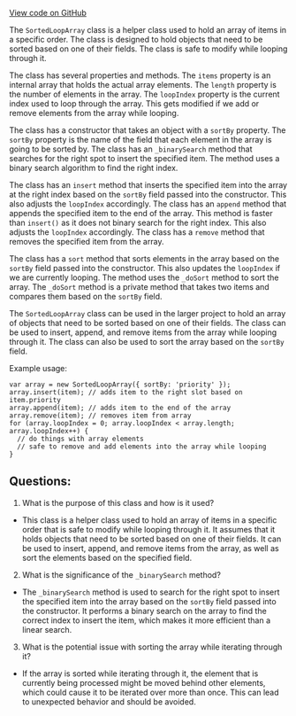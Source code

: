 [View code on GitHub](https://github.com/playcanvas/engine/src/core/sorted-loop-array.js)

The `SortedLoopArray` class is a helper class used to hold an array of items in a specific order. The class is designed to hold objects that need to be sorted based on one of their fields. The class is safe to modify while looping through it. 

The class has several properties and methods. The `items` property is an internal array that holds the actual array elements. The `length` property is the number of elements in the array. The `loopIndex` property is the current index used to loop through the array. This gets modified if we add or remove elements from the array while looping. 

The class has a constructor that takes an object with a `sortBy` property. The `sortBy` property is the name of the field that each element in the array is going to be sorted by. The class has an `_binarySearch` method that searches for the right spot to insert the specified item. The method uses a binary search algorithm to find the right index. 

The class has an `insert` method that inserts the specified item into the array at the right index based on the `sortBy` field passed into the constructor. This also adjusts the `loopIndex` accordingly. The class has an `append` method that appends the specified item to the end of the array. This method is faster than `insert()` as it does not binary search for the right index. This also adjusts the `loopIndex` accordingly. The class has a `remove` method that removes the specified item from the array.

The class has a `sort` method that sorts elements in the array based on the `sortBy` field passed into the constructor. This also updates the `loopIndex` if we are currently looping. The method uses the `_doSort` method to sort the array. The `_doSort` method is a private method that takes two items and compares them based on the `sortBy` field. 

The `SortedLoopArray` class can be used in the larger project to hold an array of objects that need to be sorted based on one of their fields. The class can be used to insert, append, and remove items from the array while looping through it. The class can also be used to sort the array based on the `sortBy` field. 

Example usage:

```
var array = new SortedLoopArray({ sortBy: 'priority' });
array.insert(item); // adds item to the right slot based on item.priority
array.append(item); // adds item to the end of the array
array.remove(item); // removes item from array
for (array.loopIndex = 0; array.loopIndex < array.length; array.loopIndex++) {
  // do things with array elements
  // safe to remove and add elements into the array while looping
}
```
## Questions: 
 1. What is the purpose of this class and how is it used?
- This class is a helper class used to hold an array of items in a specific order that is safe to modify while looping through it. It assumes that it holds objects that need to be sorted based on one of their fields. It can be used to insert, append, and remove items from the array, as well as sort the elements based on the specified field.
2. What is the significance of the `_binarySearch` method?
- The `_binarySearch` method is used to search for the right spot to insert the specified item into the array based on the `sortBy` field passed into the constructor. It performs a binary search on the array to find the correct index to insert the item, which makes it more efficient than a linear search.
3. What is the potential issue with sorting the array while iterating through it?
- If the array is sorted while iterating through it, the element that is currently being processed might be moved behind other elements, which could cause it to be iterated over more than once. This can lead to unexpected behavior and should be avoided.